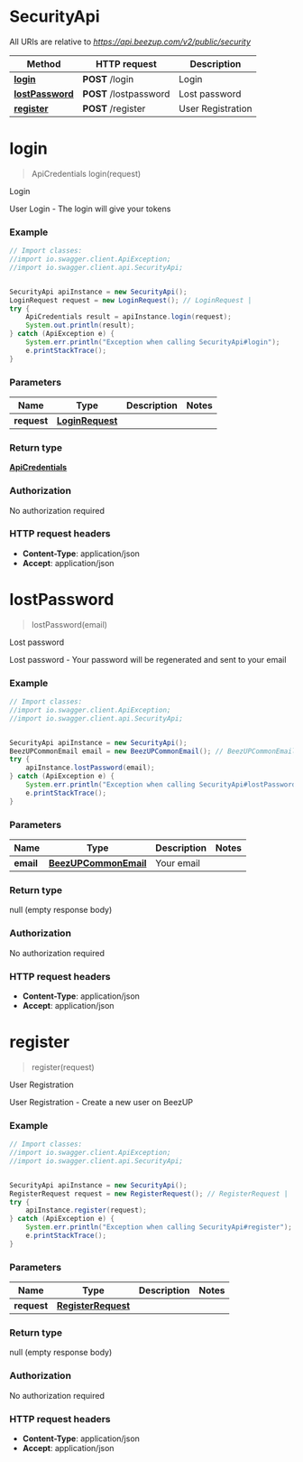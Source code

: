 # SecurityApi

All URIs are relative to *https://api.beezup.com/v2/public/security*

Method | HTTP request | Description
------------- | ------------- | -------------
[**login**](SecurityApi.md#login) | **POST** /login | Login
[**lostPassword**](SecurityApi.md#lostPassword) | **POST** /lostpassword | Lost password
[**register**](SecurityApi.md#register) | **POST** /register | User Registration


<a name="login"></a>
# **login**
> ApiCredentials login(request)

Login

User Login - The login will give your tokens

### Example
```java
// Import classes:
//import io.swagger.client.ApiException;
//import io.swagger.client.api.SecurityApi;


SecurityApi apiInstance = new SecurityApi();
LoginRequest request = new LoginRequest(); // LoginRequest | 
try {
    ApiCredentials result = apiInstance.login(request);
    System.out.println(result);
} catch (ApiException e) {
    System.err.println("Exception when calling SecurityApi#login");
    e.printStackTrace();
}
```

### Parameters

Name | Type | Description  | Notes
------------- | ------------- | ------------- | -------------
 **request** | [**LoginRequest**](LoginRequest.md)|  |

### Return type

[**ApiCredentials**](ApiCredentials.md)

### Authorization

No authorization required

### HTTP request headers

 - **Content-Type**: application/json
 - **Accept**: application/json

<a name="lostPassword"></a>
# **lostPassword**
> lostPassword(email)

Lost password

Lost password - Your password will be regenerated and sent to your email

### Example
```java
// Import classes:
//import io.swagger.client.ApiException;
//import io.swagger.client.api.SecurityApi;


SecurityApi apiInstance = new SecurityApi();
BeezUPCommonEmail email = new BeezUPCommonEmail(); // BeezUPCommonEmail | Your email
try {
    apiInstance.lostPassword(email);
} catch (ApiException e) {
    System.err.println("Exception when calling SecurityApi#lostPassword");
    e.printStackTrace();
}
```

### Parameters

Name | Type | Description  | Notes
------------- | ------------- | ------------- | -------------
 **email** | [**BeezUPCommonEmail**](BeezUPCommonEmail.md)| Your email |

### Return type

null (empty response body)

### Authorization

No authorization required

### HTTP request headers

 - **Content-Type**: application/json
 - **Accept**: application/json

<a name="register"></a>
# **register**
> register(request)

User Registration

User Registration - Create a new user on BeezUP

### Example
```java
// Import classes:
//import io.swagger.client.ApiException;
//import io.swagger.client.api.SecurityApi;


SecurityApi apiInstance = new SecurityApi();
RegisterRequest request = new RegisterRequest(); // RegisterRequest | 
try {
    apiInstance.register(request);
} catch (ApiException e) {
    System.err.println("Exception when calling SecurityApi#register");
    e.printStackTrace();
}
```

### Parameters

Name | Type | Description  | Notes
------------- | ------------- | ------------- | -------------
 **request** | [**RegisterRequest**](RegisterRequest.md)|  |

### Return type

null (empty response body)

### Authorization

No authorization required

### HTTP request headers

 - **Content-Type**: application/json
 - **Accept**: application/json


